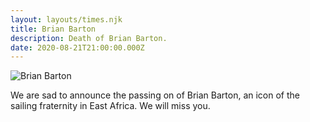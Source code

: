 ```yaml
---
layout: layouts/times.njk
title: Brian Barton
description: Death of Brian Barton.
date: 2020-08-21T21:00:00.000Z
---
```

![Brian Barton](/images/uploads/118653346_10164071801055109_6521154456645495803_o.jpg "Brian Barton ")

We are sad to announce the passing on of Brian Barton, an icon of the sailing fraternity in East Africa. We will miss you.